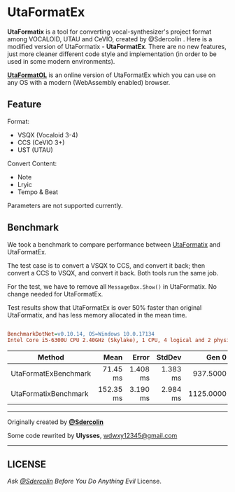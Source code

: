 # UtaFormatEx

**UtaFormatix** is a tool for converting vocal-synthesizer's project format among VOCALOID, UTAU and CeVIO, created by @Sdercolin . Here is a modified version of UtaFormatix - **UtaFormatEx**. There are no new features, just more cleaner different code style and implementation (in order to be used in some modern environments).

[**UtaFormatOL**](https://github.com/VOICeVIO/UtaFormatOL) is an online version of UtaFormatEx which you can use on any OS with a modern (WebAssembly enabled) browser.  

## Feature
Format:

* VSQX (Vocaloid 3-4)
* CCS (CeVIO 3+)
* UST (UTAU)

Convert Content:

* Note
* Lryic
* Tempo & Beat

Parameters are not supported currently.

## Benchmark

We took a benchmark to compare performance between [UtaFormatix](https://github.com/sdercolin/UtaFormatix/tree/220b7b97a74ea6214001a9bba8351276e137775a) and UtaFormatEx.

The test case is to convert a VSQX to CCS, and convert it back; then convert a CCS to VSQX, and convert it back. Both tools run the same job.

For the test, we have to remove all `MessageBox.Show()` in UtaFormatix. No change needed for UtaFormatEx.

Test results show that UtaFormatEx is over 50% faster than original UtaFormatix, and has less memory allocated in the mean time.

``` ini

BenchmarkDotNet=v0.10.14, OS=Windows 10.0.17134
Intel Core i5-6300U CPU 2.40GHz (Skylake), 1 CPU, 4 logical and 2 physical cores


```
|               Method |      Mean |    Error |   StdDev |     Gen 0 |    Gen 1 |    Gen 2 | Allocated |
|--------------------- |----------:|---------:|---------:|----------:|---------:|---------:|----------:|
| UtaFormatExBenchmark |  71.45 ms | 1.408 ms | 1.383 ms |  937.5000 | 437.5000 |        - |   4.34 MB |
| UtaFormatixBenchmark | 152.35 ms | 3.190 ms | 2.984 ms | 1125.0000 | 562.5000 | 250.0000 |   6.57 MB |


---
Originally created by **[@Sdercolin](http://sdercolin.com/akatsuki/utaformatix/)**

Some code rewrited by **Ulysses**, wdwxy12345@gmail.com

---

## LICENSE

*Ask [@Sdercolin](http://sdercolin.com/) Before You Do Anything Evil* License.


